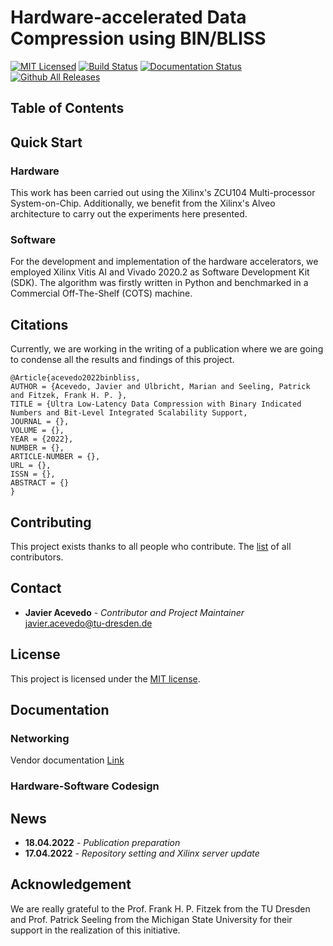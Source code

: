 

# Hardware-accelerated Data Compression using BIN/BLISS

[![MIT Licensed](https://img.shields.io/github/license/jracevedob/low-latency-data-compression)](https://github.com/jracevedob/low-latency-data-compression/blob/main/LICENSE)
[![Build Status](https://github.com//jracevedob/low-latency-data-compression/actions/workflows/main.yml/badge.svg)](https://github.com//jracevedob/low-latency-data-compression/actions)
[![Documentation Status](https://readthedocs.org/projects/graphriccicurvature/badge/?version=latest)](https://github.com/jracevedob/low-latency-data-compression/wiki)
[![Github All Releases](https://img.shields.io/github/downloads/jracevedob/low-latency-data-compression/total.svg)]()



## Table of Contents
## Quick Start

### Hardware 
This work has been carried out using the Xilinx's ZCU104 Multi-processor System-on-Chip. Additionally, we benefit from the Xilinx's Alveo architecture to carry out the experiments here presented.

### Software
For the development and implementation of the hardware accelerators, we employed Xilinx Vitis AI and Vivado 2020.2 as Software Development Kit (SDK). The algorithm was firstly written in Python and benchmarked in
a Commercial Off-The-Shelf (COTS) machine. 

## Citations

Currently, we are working in the writing of a publication where we are going to condense all the results and findings of this project. 

```
@Article{acevedo2022binbliss,
AUTHOR = {Acevedo, Javier and Ulbricht, Marian and Seeling, Patrick and Fitzek, Frank H. P. },
TITLE = {Ultra Low-Latency Data Compression with Binary Indicated Numbers and Bit-Level Integrated Scalability Support,
JOURNAL = {},
VOLUME = {},
YEAR = {2022},
NUMBER = {},
ARTICLE-NUMBER = {},
URL = {},
ISSN = {},
ABSTRACT = {}
}
```

## Contributing

This project exists thanks to all people who contribute.
The [list](./CONTRIBUTORS) of all contributors.


## Contact

* **Javier Acevedo** - *Contributor and Project Maintainer* javier.acevedo@tu-dresden.de

## License

This project is licensed under the [MIT license](./LICENSE).

## Documentation

### Networking
Vendor documentation [Link](https://xilinx-wiki.atlassian.net/wiki/spaces/A/pages/862912682/Networking+in+QEMU)

### Hardware-Software Codesign



## News
* **18.04.2022** - *Publication preparation*
* **17.04.2022** - *Repository setting and Xilinx server update*

## Acknowledgement

We are really grateful to the Prof. Frank H. P. Fitzek from the TU Dresden and Prof. Patrick Seeling from the Michigan State University for their support in the realization of this initiative.







